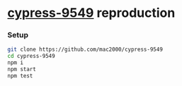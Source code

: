 # [cypress-9549](https://github.com/cypress-io/cypress/issues/9549) reproduction

### Setup
```bash
git clone https://github.com/mac2000/cypress-9549
cd cypress-9549
npm i
npm start
npm test
```
